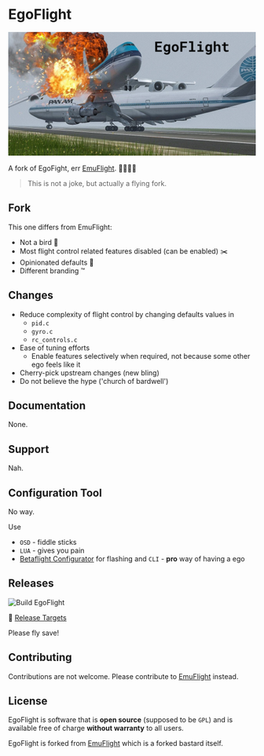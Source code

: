 # EgoFlight

![EgoFlight](.github/EgoFlight.png)

A fork of EgoFight, err [EmuFlight](https://github.com/emuflight/EmuFlight). 👩‍✈️👨‍✈️

> This is not a joke, but actually a flying fork.

## Fork

This one differs from EmuFlight:

 * Not a bird 🦉
 * Most flight control related features disabled (can be enabled) ✂️
 * Opinionated defaults 🧪
 * Different branding ™️

## Changes
 
 * Reduce complexity of flight control by changing defaults values in
   * `pid.c`
   * `gyro.c`
   * `rc_controls.c`
 * Ease of tuning efforts
   * Enable features selectively when required, not because some other ego feels like it
 * Cherry-pick upstream changes (new bling)
 * Do not believe the hype ('church of bardwell')

## Documentation

None.

## Support

Nah.

## Configuration Tool

No way.

Use

 * `OSD` - fiddle sticks
 * `LUA` - gives you pain
 * [Betaflight Configurator](https://github.com/betaflight/betaflight-configurator) for flashing and `CLI` - **pro** way of having a ego

## Releases

![Build EgoFlight](https://github.com/gretel/EgoFlight/workflows/Build%20EgoFlight/badge.svg)

🛫 [Release Targets](https://github.com/gretel/EgoFlight/releases)

Please fly save!

## Contributing

Contributions are not welcome. Please contribute to [EmuFlight](https://github.com/emuflight/EmuFlight) instead.

## License

EgoFlight is software that is **open source** (supposed to be `GPL`) and is available free of charge **without warranty** to all users.

EgoFlight is forked from [EmuFlight](https://github.com/emuflight/EmuFlight) which is a forked bastard itself.
